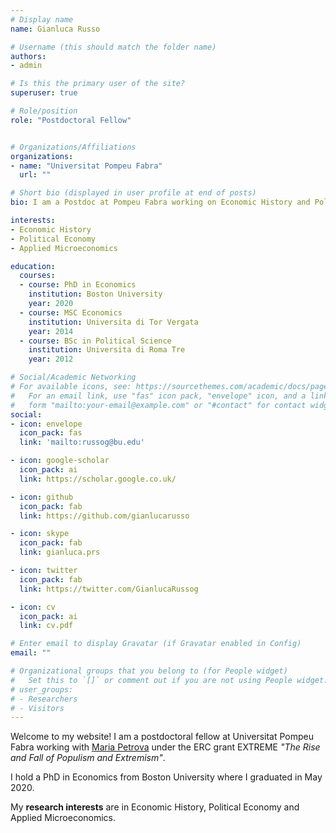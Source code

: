 ```yaml
---
# Display name
name: Gianluca Russo

# Username (this should match the folder name)
authors:
- admin

# Is this the primary user of the site?
superuser: true

# Role/position
role: "Postdoctoral Fellow"


# Organizations/Affiliations
organizations:
- name: "Universitat Pompeu Fabra"
  url: ""

# Short bio (displayed in user profile at end of posts)
bio: I am a Postdoc at Pompeu Fabra working on Economic History and Political Economy

interests:
- Economic History
- Political Economy
- Applied Microeconomics

education:
  courses:
  - course: PhD in Economics
    institution: Boston University
    year: 2020
  - course: MSC Economics
    institution: Universita di Tor Vergata
    year: 2014
  - course: BSc in Political Science
    institution: Universita di Roma Tre
    year: 2012

# Social/Academic Networking
# For available icons, see: https://sourcethemes.com/academic/docs/page-builder/#icons
#   For an email link, use "fas" icon pack, "envelope" icon, and a link in the
#   form "mailto:your-email@example.com" or "#contact" for contact widget.
social:
- icon: envelope
  icon_pack: fas
  link: 'mailto:russog@bu.edu'

- icon: google-scholar
  icon_pack: ai
  link: https://scholar.google.co.uk/

- icon: github
  icon_pack: fab
  link: https://github.com/gianlucarusso

- icon: skype
  icon_pack: fab
  link: gianluca.prs

- icon: twitter
  icon_pack: fab
  link: https://twitter.com/GianlucaRussog

- icon: cv
  icon_pack: ai
  link: cv.pdf

# Enter email to display Gravatar (if Gravatar enabled in Config)
email: ""

# Organizational groups that you belong to (for People widget)
#   Set this to `[]` or comment out if you are not using People widget.
# user_groups:
# - Researchers
# - Visitors
---
```

Welcome to my website! I am a postdoctoral fellow at Universitat Pompeu Fabra working with [Maria Petrova](https://sites.google.com/site/mariapetrovaphd/) under the ERC grant EXTREME *"The Rise and Fall of Populism and Extremism"*.

I hold a PhD in Economics from Boston University where I graduated in May 2020.

My **research interests** are in Economic History, Political Economy and Applied Microeconomics.
